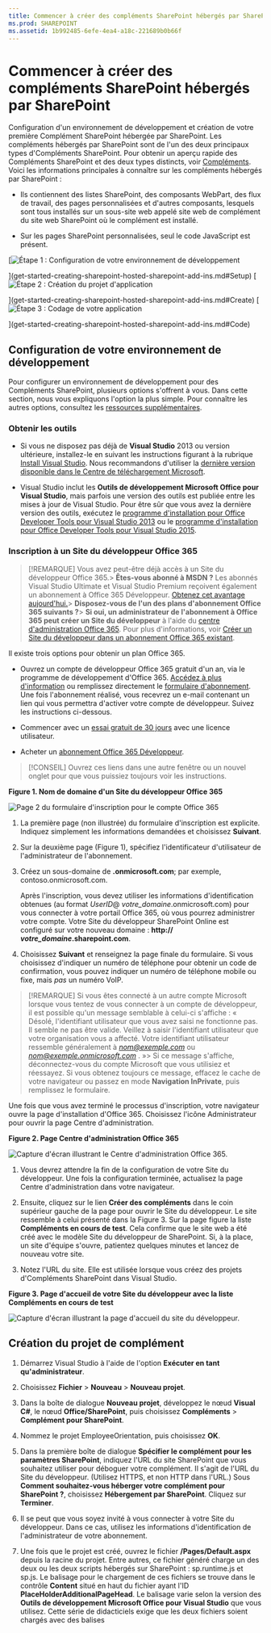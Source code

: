 ```yaml
---
title: Commencer à créer des compléments SharePoint hébergés par SharePoint
ms.prod: SHAREPOINT
ms.assetid: 1b992485-6efe-4ea4-a18c-221689b0b66f
---
```



# Commencer à créer des compléments SharePoint hébergés par SharePoint
Configuration d'un environnement de développement et création de votre première Complément SharePoint hébergée par SharePoint.
Les compléments hébergés par SharePoint sont de l'un des deux principaux types d'Compléments SharePoint. Pour obtenir un aperçu rapide des Compléments SharePoint et des deux types distincts, voir  [Compléments](sharepoint-add-ins.md). Voici les informations principales à connaître sur les compléments hébergés par SharePoint :
  
    
    


- Ils contiennent des listes SharePoint, des composants WebPart, des flux de travail, des pages personnalisées et d'autres composants, lesquels sont tous installés sur un sous-site web appelé site web de complément du site web SharePoint où le complément est installé.
    
  
- Sur les pages SharePoint personnalisées, seul le code JavaScript est présent.
    
  

 [![Étape 1 : Configuration de votre environnement de développement](images/6d3bbe0a-399e-4747-9e1a-01d42954ce32.png)
  
    
    
](get-started-creating-sharepoint-hosted-sharepoint-add-ins.md#Setup) [![Étape 2 : Création du projet d'application](images/d69871f6-c503-463b-bf96-4b6d7306c313.png)
  
    
    
](get-started-creating-sharepoint-hosted-sharepoint-add-ins.md#Create) [![Étape 3 : Codage de votre application](images/e5f8a9a2-e5fb-42d1-b19a-300178c626fb.png)
  
    
    
](get-started-creating-sharepoint-hosted-sharepoint-add-ins.md#Code)
  
    
    


## Configuration de votre environnement de développement
<a name="Setup"> </a>

Pour configurer un environnement de développement pour des Compléments SharePoint, plusieurs options s'offrent à vous. Dans cette section, nous vous expliquons l'option la plus simple. Pour connaître les autres options, consultez les  [ressources supplémentaires](#bk_addresources).
  
    
    

### Obtenir les outils


- Si vous ne disposez pas déjà de **Visual Studio** 2013 ou version ultérieure, installez-le en suivant les instructions figurant à la rubrique [Install Visual Studio](http://msdn.microsoft.com/library/da049020-cfda-40d7-8ff4-7492772b620f.aspx). Nous recommandons d'utiliser la  [dernière version disponible dans le Centre de téléchargement Microsoft](https://www.visualstudio.com/downloads/download-visual-studio-vs).
    
  
- Visual Studio inclut les **Outils de développement Microsoft Office pour Visual Studio**, mais parfois une version des outils est publiée entre les mises à jour de Visual Studio. Pour être sûr que vous avez la dernière version des outils, exécutez le [programme d'installation pour Office Developer Tools pour Visual Studio 2013](http://aka.ms/OfficeDevToolsForVS2013) ou le [programme d'installation pour Office Developer Tools pour Visual Studio 2015](http://aka.ms/OfficeDevToolsForVS2015).
    
  

### Inscription à un Site du développeur Office 365
<a name="o365_signup"> </a>


> [!REMARQUE]
>  Vous avez peut-être déjà accès à un Site du développeur Office 365.> **Êtes-vous abonné à MSDN ?** Les abonnés Visual Studio Ultimate et Visual Studio Premium reçoivent également un abonnement à Office 365 Développeur. [Obtenez cet avantage aujourd'hui.](https://msdn.microsoft.com/subscriptions/manage/default.aspx)> **Disposez-vous de l'un des plans d'abonnement Office 365 suivants ?**> **Si oui, un administrateur de l'abonnement à Office 365 peut créer un Site du développeur** à l'aide du [centre d'administration Office 365](https://portal.microsoftonline.com/admin/default.aspx). Pour plus d'informations, voir  [Créer un Site du développeur dans un abonnement Office 365 existant](create-a-developer-site-on-an-existing-office-365-subscription.md). 
  
    
    

Il existe trois options pour obtenir un plan Office 365.
  
    
    

- Ouvrez un compte de développeur Office 365 gratuit d'un an, via le programme de développement d'Office 365.  [Accédez à plus d'information](http://dev.office.com/devprogram) ou remplissez directement le [formulaire d'abonnement](https://profile.microsoft.com/RegSysProfileCenter/wizardnp.aspx?wizid=14b845d0-938c-45af-b061-f798fbb4d170). Une fois l'abonnement réalisé, vous recevrez un e-mail contenant un lien qui vous permettra d'activer votre compte de développeur. Suivez les instructions ci-dessous.
    
  
- Commencer avec un  [essai gratuit de 30 jours](https://portal.microsoftonline.com/Signup/MainSignUp.aspx?OfferId=6881A1CB-F4EB-4db3-9F18-388898DAF510&amp;DL=DEVELOPERPACK) avec une licence utilisateur.
    
  
- Acheter un  [abonnement Office 365 Développeur](https://portal.microsoftonline.com/Signup/MainSignUp.aspx?OfferId=C69E7747-2566-4897-8CBA-B998ED3BAB88&amp;DL=DEVELOPERPACK).
    
  

> [!CONSEIL]
> Ouvrez ces liens dans une autre fenêtre ou un nouvel onglet pour que vous puissiez toujours voir les instructions. 
  
    
    


**Figure 1. Nom de domaine d'un Site du développeur Office 365**

  
    
    

  
    
    
![Page 2 du formulaire d'inscription pour le compte Office 365](images/ff384c69-56bf-4ceb-81c3-8b874e2407f0.png)
  
    
    

  
    
    

  
    
    

1. La première page (non illustrée) du formulaire d'inscription est explicite. Indiquez simplement les informations demandées et choisissez **Suivant**.
    
  
2. Sur la deuxième page (Figure 1), spécifiez l'identificateur d'utilisateur de l'administrateur de l'abonnement.
    
  
3. Créez un sous-domaine de **.onmicrosoft.com**; par exemple, contoso.onmicrosoft.com.
    
    Après l'inscription, vous devez utiliser les informations d'identification obtenues (au format  _UserID_@ _votre_domaine_.onmicrosoft.com) pour vous connecter à votre portail Office 365, où vous pourrez administrer votre compte. Votre Site du développeur SharePoint Online est configuré sur votre nouveau domaine : **http:// _votre_domaine_.sharepoint.com**.
    
  
4. Choisissez **Suivant** et renseignez la page finale du formulaire. Si vous choisissez d'indiquer un numéro de téléphone pour obtenir un code de confirmation, vous pouvez indiquer un numéro de téléphone mobile ou fixe, mais *pas*  un numéro VoIP.
    
  

    
> [!REMARQUE]
> Si vous êtes connecté à un autre compte Microsoft lorsque vous tentez de vous connecter à un compte de développeur, il est possible qu'un message semblable à celui-ci s'affiche : « Désolé, l'identifiant utilisateur que vous avez saisi ne fonctionne pas. Il semble ne pas être valide. Veillez à saisir l'identifiant utilisateur que votre organisation vous a affecté. Votre identifiant utilisateur ressemble généralement à  *nom@exemple.com*  ou *nom@exemple.onmicrosoft.com*  . »> Si ce message s'affiche, déconnectez-vous du compte Microsoft que vous utilisiez et réessayez. Si vous obtenez toujours ce message, effacez le cache de votre navigateur ou passez en mode **Navigation InPrivate**, puis remplissez le formulaire. 
  
    
    

Une fois que vous avez terminé le processus d'inscription, votre navigateur ouvre la page d'installation d'Office 365. Choisissez l'icône Administrateur pour ouvrir la page Centre d'administration.
  
    
    

**Figure 2. Page Centre d'administration Office 365**

  
    
    

  
    
    
![Capture d'écran illustrant le Centre d'administration Office 365.](images/SP15_Office365AdminInset_border.png)
  
    
    

  
    
    

1. Vous devrez attendre la fin de la configuration de votre Site du développeur. Une fois la configuration terminée, actualisez la page Centre d'administration dans votre navigateur.
    
  
2. Ensuite, cliquez sur le lien **Créer des compléments** dans le coin supérieur gauche de la page pour ouvrir le Site du développeur. Le site ressemble à celui présenté dans la Figure 3. Sur la page figure la liste **Compléments en cours de test**. Cela confirme que le site web a été créé avec le modèle Site du développeur de SharePoint. Si, à la place, un site d'équipe s'ouvre, patientez quelques minutes et lancez de nouveau votre site.
    
  
3. Notez l'URL du site. Elle est utilisée lorsque vous créez des projets d'Compléments SharePoint dans Visual Studio.
    
  

**Figure 3. Page d'accueil de votre Site du développeur avec la liste Compléments en cours de test**

  
    
    

  
    
    
![Capture d'écran illustrant la page d'accueil du site du développeur.](images/SP15_DeveloperSiteHome_border.png)
  
    
    

  
    
    

  
    
    

## Création du projet de complément
<a name="Create"> </a>


1. Démarrez Visual Studio à l'aide de l'option **Exécuter en tant qu'administrateur**.
    
  
2. Choisissez **Fichier** > **Nouveau** > **Nouveau projet**.
    
  
3. Dans la boîte de dialogue **Nouveau projet**, développez le nœud **Visual C#**, le nœud **Office/SharePoint**, puis choisissez **Compléments** > **Complément pour SharePoint**.
    
  
4. Nommez le projet EmployeeOrientation, puis choisissez **OK**.
    
  
5. Dans la première boîte de dialogue **Spécifier le complément pour les paramètres SharePoint**, indiquez l'URL du site SharePoint que vous souhaitez utiliser pour déboguer votre complément. Il s'agit de l'URL du Site du développeur. (Utilisez HTTPS, et non HTTP dans l'URL.) Sous **Comment souhaitez-vous héberger votre complément pour SharePoint ?**, choisissez **Hébergement par SharePoint**. Cliquez sur **Terminer**.
    
  
6. Il se peut que vous soyez invité à vous connecter à votre Site du développeur. Dans ce cas, utilisez les informations d'identification de l'administrateur de votre abonnement.
    
  
7. Une fois que le projet est créé, ouvrez le fichier **/Pages/Default.aspx** depuis la racine du projet. Entre autres, ce fichier généré charge un des deux ou les deux scripts hébergés sur SharePoint : sp.runtime.js et sp.js. Le balisage pour le chargement de ces fichiers se trouve dans le contrôle **Content** situé en haut du fichier ayant l'ID **PlaceHolderAdditionalPageHead**. Le balisage varie selon la version des **Outils de développement Microsoft Office pour Visual Studio** que vous utilisez. Cette série de didacticiels exige que les deux fichiers soient chargés avec des balises **<script>** ordinaires dans le code HTML, et non des balises **<SharePoint:ScriptLink>**. Vérifiez que les lignes suivantes sont dans le contrôle **PlaceHolderAdditionalPageHead**,  *juste au-dessus*  de la ligne `<meta name="WebPartPageExpansion" content="full" />` :
    
  ```
  
<script type="text/javascript" src="/_layouts/15/sp.runtime.js"></script>
<script type="text/javascript" src="/_layouts/15/sp.js"></script> 

  ```


    Recherchez tout autre balisage dans le fichier, qui charge également l'un ou l'autre de ces fichiers, puis supprimez le balisage redondant. Enregistrez et fermez le fichier.
    
  

## Codage de votre complément
<a name="Code"> </a>

Pour votre première Complément SharePoint hébergée par SharePoint, nous allons inclure l'extension SharePoint classique : une liste personnalisée et une instance de liste.
  
    
    

1. Dans l' **Explorateur de solutions**, ouvrez le fichier AppManifest.xml.
    
  
2. Lorsque le concepteur de manifeste s'ouvre, ajoutez un espace entre les mots dans le champ **Title** de sorte qu'il indiqueEmployee Orientation . (Ne modifiez *pas*  le champ **Name**.)
    
  
3. Enregistrez et fermez le fichier.
    
  
4. Cliquez avec le bouton droit sur le projet dans l' **Explorateur de solutions** et choisissez **Ajouter** > **Nouveau dossier**. Nommez le dossier Listes.
    
  
5. Cliquez avec le bouton droit sur le nouveau dossier et choisissez **Ajouter** > **Nouvel élément**. La boîte de dialogue **Ajouter un nouvel élément** s'ouvre au niveau du nœud **Office/SharePoint**.
    
  
6. Choisissez **Liste**. Nommez-le NewEmployeeOrientation, puis choisissez **Ajouter**.
    
  
7. Dans la page **Choisir les paramètres de liste** de l' **Assistant Personnalisation de SharePoint**, conservez le nom d'affichage de la liste **NewEmployeeOrientation** comme valeur par défaut, cliquez sur la case d'option **Créer un modèle de liste personnalisable et une instance de liste de ce dernier**, puis sélectionnez **Par défaut (Liste personnalisée)** dans la liste déroulante. Ensuite, choisissez **Terminer**.
    
  
8. L'Assistant crée un modèle de liste **NewEmployeeOrientation** avec une instance de liste enfant nommée **NewEmployeeOrientationInstance**. Un concepteur de liste peut s'ouvrir. Il est utilisé à une étape ultérieure.
    
  
9. Développez le nœud **NewEmployeeOrientationInstance** dans l' **Explorateur de solutions**, si ce n'est déjà fait, afin de pouvoir distinguer clairement le fichier elements.xml qui est un enfant de la liste  *instance*  du fichier elements.xml qui est un enfant de la liste *modèle*  .
    
   **Nœud de listes dans l'Explorateur de solutions**

  

     ![Dossier de liste avec le modèle enfant NewEmployeeOrientation, qui lui-même possède trois enfants : une instance NewEmployeeOrientationInstance, un fichier elements.xml et un fichier schema.xml. L'instance elle-même possède un enfant nommé elements.xml.](images/10e5d116-d24b-4a44-bfff-cfbf2f971b1e.PNG)
  

    
    
  
10. Ouvrez l'enfant du fichier elements.xml du modèle de liste **NewEmployeeOrientation**.
    
  
11. Ajoutez des espaces à l'attribut **DisplayName** (pas l'attribut **Name**) pour le rendre plus convivial : « Orientation des nouveaux employés ».
    
  
12. Définissez l'attribut **Description** sur« Informations sur l'orientation des nouveaux employés. »
    
  
13. Conservez les valeurs par défaut de tous les autres attributs, enregistrez le fichier, puis fermez-le.
    
  
14. Si le concepteur de liste n'est pas ouvert, sélectionnez le nœud **NewEmployeeOrientation** dans l' **Explorateur de solutions**.
    
  
15. Ouvrez l'onglet **Liste** du concepteur. Cet onglet est utilisé afin de définir certaines valeurs pour la liste *instance*  , non pour la liste *modèle*  , mais il comporte quelques valeurs par défaut qu'il a hérité du modèle.
    
  
16. Remplacez les valeurs de cet onglet par celles-ci :
    
  - **Titre**:Nouveaux employés de Seattle
    
  
  - **URL de la liste**:Lists/NewEmployeesInSeattle
    
  
  - **Description**:Les nouveaux employés à Seattle.
    
  

    Conservez l'état par défaut des cases à cocher, enregistrez le fichier, puis fermez le concepteur.
    
  
17. L'instance de liste peut porter son ancien nom dans l' **Explorateur de solutions**. Si c'est le cas, ouvrez le menu contextuel de **NewEmployeeOrientationInstance**, sélectionnez **Renommer**, puis remplacez le nom par NewEmployeesInSeattle.
    
  
18. Ouvrez le fichier schema.xml.
    
  
19. Dans l'élément **View** dont la valeur **BaseViewID** est « 0 », remplacez l'élément **ViewFields** existant par le balisage ci-après. (Utilisez précisément ce GUID pour le **FieldRef** nommé `Title`.)
    
     *Des sauts de ligne peuvent survenir à des endroits bizarres dans ce fichier schema.xml généré automatiquement. Vérifiez que vous avez trouvé les balises de début et de fin correspondantes pour l'élément **ViewFields**. Ajoutez des sauts de ligne pour améliorer la lisibilité.* 
    


  ```
  
<ViewFields>
  <FieldRef Name="Title" ID="{fa564e0f-0c70-4ab9-b863-0177e6ddd247}" DisplayName="Employee" />
 </ViewFields>
  ```

20. Toujours dans le fichier schema.xml, dans l'élément **View** dont la valeur **BaseViewID** est « 1 », remplacez l'élément **ViewFields** existant par le balisage ci-après. (Utilisez précisément ce GUID pour le **FieldRef** nommé `LinkTitle`.)
    
  ```
  
<ViewFields>
  <FieldRef Name="LinkTitle" ID="{82642ec8-ef9b-478f-acf9-31f7d45fbc31}" DisplayName="Employee" />
</ViewFields>
  ```

21. Enregistrez le fichier schema.xml, puis fermez-le.
    
  
22. Ouvrez le fichier elements.xml qui est un enfant de la liste  *instance* **NewEmployeesInSeattle** (pas le fichier elements.xml qui est un enfant de la liste *modèle* **NewEmployeeOrientation**).
    
  
23. Dans ce fichier, remplissez la liste avec des données initiales. Pour cela, ajoutez le balisage d'élément **Data** suivant en tant qu'élément enfant de l'élément **ListInstance**.
    
  ```
  
<Data>
  <Rows>
    <Row>
      <Field Name="Title">Tom Higginbotham</Field>
    </Row>
    <Row>
      <Field Name="Title">Satomi Hayakawa</Field>
    </Row>
    <Row>
      <Field Name="Title">Cassi Hicks</Field>
    </Row>
    <Row>
      <Field Name="Title">Lertchai Treetawatchaiwong</Field>
    </Row>
  </Rows>
</Data>
  ```

24. Enregistrez et fermez le fichier.
    
  
25. Dans l' **Explorateur de solutions**, double-cliquez sur **Fonctionnalité1** pour ouvrir le concepteur de fonctionnalités. Dans le concepteur, définissez le champ **Titre** surComposants de l'orientation des nouveaux employés et définissez le champ **Description** surListes et autres composants pour l'orientation des employés dans la société. Enregistrez le fichier, puis fermez le concepteur.
    
  
26. Dans l' **Explorateur de solutions**, si **Fonctionnalité1** n'a pas été renommé automatiquement, ouvrez son menu contextuel, sélectionnez **Renommer**, puis attribuez le nom NewEmployeeOrientationComponents.
    
  
27. Ouvrez le fichier Default.aspx.
    
  
28. Recherchez l'élément **Content** ASP.NET avec l'ID **PlaceHolderPageTitleInTitleArea**. Remplacez la chaîne par défaut « Titre de la page » par « Nouveaux employés par emplacement ».
    
  
29. Recherchez l'élément **Content** ASP.NET avec l'ID **PlaceHolderMain**.  *Remplacez*  son contenu par le balisage ci-après. L'élément ` _spPageContextInfo` est un objet JavaScript que SharePoint inclut automatiquement dans la page. Sa propriété `webAbsoluteUrl` renvoie l'URL du web du complément.
    
  ```XML
  
<p><asp:HyperLink runat="server"
    NavigateUrl="JavaScript:window.location = _spPageContextInfo.webAbsoluteUrl + '/Lists/NewEmployeesInSeattle/AllItems.aspx';" 
    Text="New Employees in Seattle" /></p>

  ```


## Exécuter le complément et tester la liste
<a name="Code"> </a>


  
    
    

1. Utilisez la touche F5 pour déployer et exécuter votre complément. Visual Studio effectue une installation temporaire du complément sur votre site SharePoint de test et exécute immédiatement le complément. (Pour savoir comment les utilisateurs finaux exécutent une Complément SharePoint installée, consultez la rubrique  [Étapes suivantes](#Nextsteps).)
    
  
2. Lorsque la page par défaut du complément s'ouvre, choisissez le lien **Nouveaux employés de Seattle** pour ouvrir l'instance de liste personnalisée.
    
   **Page par défaut et page en mode liste**

  

     ![La page par défaut du complément s'affiche avec son titre Nouveaux employés par lieu. Il existe un lien portant le libellé Nouveaux employés de Seattle. Une flèche à partir de ce lien pointe vers la page d'affichage de liste pour la liste. Son titre est Nouveaux employés de Seattle, avec la liste en dessous.](images/9dc5cefe-083a-4807-bee6-473001f23db9.png)
  

    
    
  
3. Ajoutez et supprimez des éléments dans la liste.
    
  
4. Pour mettre fin à la session de débogage, fermez la fenêtre du navigateur ou arrêtez le débogage dans Visual Studio. Chaque fois que vous appuyez sur F5, Visual Studio retire la version précédente du complément et installe la dernière version disponible.
    
  
5. Vous allez travailler avec ce complément et la solution Visual Studio dans d'autres articles. Il est donc recommandé de retirer le complément une dernière fois lorsque vous avez terminé de travailler et n'allez pas le réutiliser pendant un moment. Cliquez avec le bouton droit de la souris sur le projet dans l' **Explorateur de solutions** et choisissez **Retirer**.
    
  

## 
<a name="Nextsteps"> </a>

Jusqu'à présent, il n'existe pas beaucoup d'informations d'orientation dans la liste. Nous en ajouterons dans des articles suivants de cette série. Mais tout d'abord, faisons une pause dans le codage pour en savoir plus sur le déploiement des Compléments SharePoint dans la rubrique  [Déployer et installer un complément hébergé par SharePoint pour SharePoint](deploy-and-install-a-sharepoint-hosted-sharepoint-add-in.md).
  
    
    

